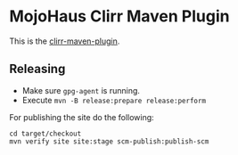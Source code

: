 # MojoHaus Clirr Maven Plugin

This is the [clirr-maven-plugin](http://www.mojohaus.org/clirr-maven-plugin/).


## Releasing

* Make sure `gpg-agent` is running.
* Execute `mvn -B release:prepare release:perform`

For publishing the site do the following:

```
cd target/checkout
mvn verify site site:stage scm-publish:publish-scm
```
